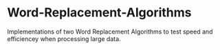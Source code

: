 # Word-Replacement-Algorithms
Implementations of two Word Replacement Algorithms to test speed and efficiencey when processing large data.
